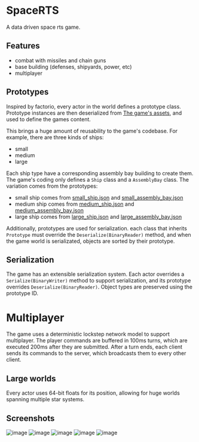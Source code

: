 # SpaceRTS

A data driven space rts game.

## Features

- combat with missiles and chain guns
- base building (defenses, shipyards, power, etc)
- multiplayer

## Prototypes

Inspired by factorio, every actor in the world defines a prototype class. Prototype instances are then deserialized from [The game's assets](https://github.com/Redninja106/SpaceRTS/tree/sf3/SpaceGameAgain/Assets/Prototypes), and used to define the games content. 

This brings a huge amount of reusability to the game's codebase. For example, there are three kinds of ships: 
- small
- medium
- large

Each ship type have a corresponding assembly bay building to create them. The game's coding only defines a `Ship` class and a `AssemblyBay` class. The variation comes from the prototypes: 
- small ship comes from [small_ship.json](https://github.com/Redninja106/SpaceRTS/blob/sf3/SpaceGameAgain/Assets/Prototypes/small_ship.json) and [small_assembly_bay.json](https://github.com/Redninja106/SpaceRTS/blob/sf3/SpaceGameAgain/Assets/Prototypes/Structures/Shipyards/small_assembly_bay.json)
- medium ship comes from [medium_ship.json](https://github.com/Redninja106/SpaceRTS/blob/sf3/SpaceGameAgain/Assets/Prototypes/medium_ship.json) and [medium_assembly_bay.json](https://github.com/Redninja106/SpaceRTS/blob/sf3/SpaceGameAgain/Assets/Prototypes/Structures/Shipyards/medium_assembly_bay.json)
- large ship comes from [large_ship.json](https://github.com/Redninja106/SpaceRTS/blob/sf3/SpaceGameAgain/Assets/Prototypes/large_ship.json) and [large_assembly_bay.json](https://github.com/Redninja106/SpaceRTS/blob/sf3/SpaceGameAgain/Assets/Prototypes/Structures/Shipyards/large_assembly_bay.json)

Additionally, prototypes are used for serialization. each class that inherits `Prototype` must override the `Deserialize(BinaryReader)` method, and when the game world is serializated, objects are sorted by their prototype.

## Serialization

The game has an extensible serialization system. Each actor overrides a `Serialize(BinaryWriter)` method to support serialization, and its prototype overrides `Deserialize(BinaryReader)`. Object types are preserved using the prototype ID.

# Multiplayer

The game uses a deterministic lockstep network model to support multiplayer. The player commands are buffered in 100ms turns, which are executed 200ms after they are submitted. After a turn ends, each client sends its commands to the server, which broadcasts them to every other client.  

## Large worlds

Every actor uses 64-bit floats for its position, allowing for huge worlds spanning multiple star systems. 

## Screenshots

![image](https://github.com/user-attachments/assets/d7ef8cb4-52d5-4194-bfd7-2e0891d551d2)
![image](https://github.com/user-attachments/assets/a5a6620b-5b02-4d7e-a33d-8375cf174305)
![image](https://github.com/user-attachments/assets/b16c02de-c013-43c0-84cc-be6eaa5cfe7d)
![image](https://github.com/user-attachments/assets/17784b81-7164-4d93-bdcd-d612b101d4f6)
![image](https://github.com/user-attachments/assets/9e441ff4-2099-4b67-a430-e1b400abb4b0)


